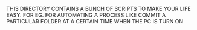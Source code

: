 THIS DIRECTORY CONTAINS A BUNCH OF SCRIPTS TO MAKE YOUR LIFE EASY.
FOR EG.
FOR AUTOMATING A PROCESS LIKE COMMIT A PARTICULAR FOLDER AT A CERTAIN TIME WHEN THE PC IS TURN ON
